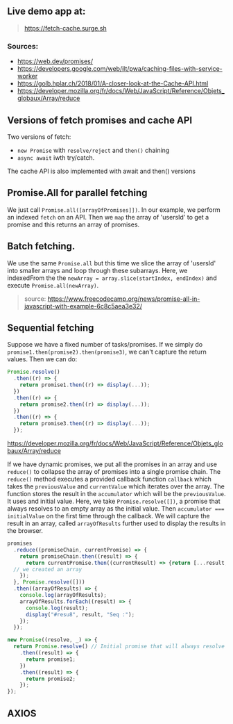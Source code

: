 ## Live demo app at:

> https://fetch-cache.surge.sh

### Sources:

- https://web.dev/promises/
- https://developers.google.com/web/ilt/pwa/caching-files-with-service-worker
- https://golb.hplar.ch/2018/01/A-closer-look-at-the-Cache-API.html
- https://developer.mozilla.org/fr/docs/Web/JavaScript/Reference/Objets_globaux/Array/reduce

## Versions of fetch promises and cache API

Two versions of fetch:

- `new Promise` with `resolve/reject` and `then()` chaining
- `async await` iwth try/catch.

The cache API is also implemented with await and then() versions

## Promise.All for parallel fetching

We just call `Promise.all([arrayOfPromises]])`. In our example, we perform an indexed `fetch` on an API. Then we `map` the array of 'usersId' to get a promise and this returns an array of promises.

## Batch fetching.

We use the same `Promise.all` but this time we slice the array of 'usersId' into smaller arrays and loop through these subarrays. Here, we indexedFrom the the `newArray = array.slice(startIndex, endIndex)` and execute `Promise.all(newArray)`.

> source: https://www.freecodecamp.org/news/promise-all-in-javascript-with-example-6c8c5aea3e32/

## Sequential fetching

Suppose we have a fixed number of tasks/promises. If we simply do `promise1.then(promise2).then(promise3)`, we can't capture the return values. Then we can do:

```javascript
Promise.resolve()
  .then((r) => {
    return promise1.then((r) => display(...));
  })
  .then((r) => {
    return promise2.then((r) => display(...));
  })
  .then((r) => {
    return promise3.then((r) => display(...));
  });
```

https://developer.mozilla.org/fr/docs/Web/JavaScript/Reference/Objets_globaux/Array/reduce

If we have dynamic promises, we put all the promises in an array and use `reduce()` to collapse the array of promises into a single promise chain.
The `reduce()` method executes a provided callback function `callback` which takes the `previousValue` and `currentValue` which iterates over the array. The function stores the result in the `accumulator` which will be the `previousValue`. It uses and initial value. Here, we take `Promise.resolve([])`, a promise that always resolves to an empty array as the initial value. Then `accumulator === initialValue` on the first time through the callback.
We will capture the result in an array, called `arrayOfResults` further used to display the
results in the browser.

```javascript
promises
  .reduce((promiseChain, currentPromise) => {
    return promiseChain.then((result) => {
      return currentPromise.then((currentResult) => {return [...result, currentResult}]);
  // we created an array
    });
  }, Promise.resolve([]))
  .then((arrayOfResults) => {
    console.log(arrayOfResults);
    arrayOfResults.forEach((result) => {
      console.log(result);
      display("#resu8", result, "Seq :");
    });
  });
```

```javascript
new Promise((resolve, _) => {
  return Promise.resolve() // Initial promise that will always resolve
    .then((result) => {
      return promise1;
    })
    .then((result) => {
      return promise2;
    });
});
```

## AXIOS
